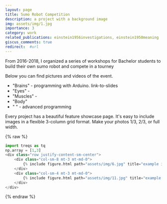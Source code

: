 ```yaml
---
layout: page
title: Sumo Robot Competition
description: a project with a background image
img: assets/img/1.jpg
importance: 3
category: work
related_publications: einstein1956investigations, einstein1950meaning
giscus_comments: true
redirect:  #url
---
```



From 2016-2018, I organized a series of workshops for Bachelor students to build their own sumo robot and compete in a tourney 

Below you can find pictures and videos of the event.



- "Brains" - programming with Arduino. link-to-slides 
- "Eyes" - 
- "Muscles" - 
- "Body" 
- " " - advanced programming





Every project has a beautiful feature showcase page.
It's easy to include images in a flexible 3-column grid format.
Make your photos 1/3, 2/3, or full width.

{% raw %}
```python
import treqs as tq
np.array = [1,3]
<div class="row justify-content-sm-center">
    <div class="col-sm-8 mt-3 mt-md-0">
        {% include figure.html path="assets/img/6.jpg" title="example image" class="img-fluid rounded z-depth-1" %}
    </div>
    <div class="col-sm-4 mt-3 mt-md-0">
        {% include figure.html path="assets/img/11.jpg" title="example image" class="img-fluid rounded z-depth-1" %}
    </div>
</div>
```
{% endraw %}
